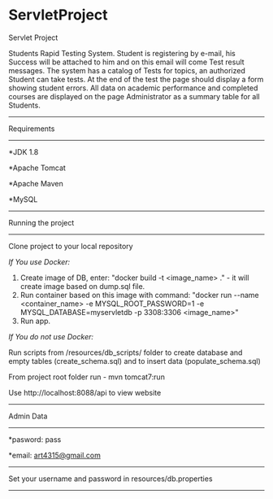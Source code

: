 # ServletProject
Servlet Project


Students Rapid Testing System. Student is registering by e-mail, his Success will be attached to him and on this email will come Test result messages. The system has a catalog of Tests for topics, an authorized Student can take tests. At the end of the test the page should display a form showing student errors. All data on academic performance and completed courses are displayed on the page Administrator as a summary table for all Students.

******
Requirements
******

*JDK 1.8

*Apache Tomcat

*Apache Maven

*MySQL


******
Running the project
******

Clone project to your local repository

*If You use Docker:*
1) Create image of DB, enter: "docker build -t <image_name> ." - it will create image based on dump.sql file.
2) Run container based on this image with command: "docker run --name <container_name> -e MYSQL_ROOT_PASSWORD=1 -e MYSQL_DATABASE=myservletdb -p 3308:3306 <image_name>"
3) Run app.

*If You do not use Docker:*

Run scripts from /resources/db_scripts/ folder to create database and empty tables (create_schema.sql) 
and to insert data (populate_schema.sql)

From project root folder run - mvn tomcat7:run

Use http://localhost:8088/api to view website


********
Admin Data
********

*pasword: pass

*email: art4315@gmail.com

******
Set your username and password in resources/db.properties
******
